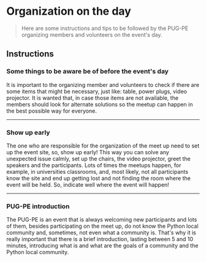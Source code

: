 # Organization on the day

>Here are some instructions and tips to be followed by the PUG-PE organizing members and volunteers on the event's day.

## Instructions

### Some things to be aware be of before the event's day

It is important to the organizing member and volunteers to check if there are some items that might be necessary, just like: table, power plugs, video projector. It is wanted that, in case those items are not available, the members should look for alternate solutions so the meetup can happen in the best possible way for everyone.

---

### Show up early

The one who are responsible for the organization of the meet up need to set up the event site, so, show up early! This way you can solve any unexpected issue calmly, set up the chairs, the video projector, greet the speakers and the participants.
Lots of times the meetups happen, for example, in universities classrooms, and, most likely, not all participants know the site and end up getting lost and not finding the room where the event will be held. So, indicate well where the event will happen!

---

### PUG-PE introduction

The PUG-PE is an event that is always welcoming new participants and lots of them, besides participating on the meet up, do not know the Python local community and, sometimes, not even what a community is. That's why it is really important that there is a brief introduction, lasting between 5 and 10 minutes, introducing what is and what are the goals of a community and the Python local community.
